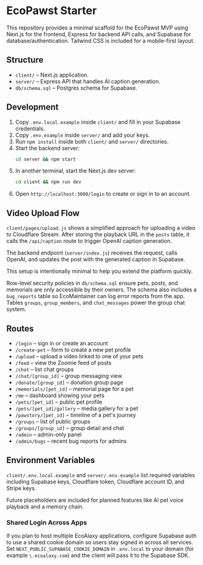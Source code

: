 # EcoPawst Starter

This repository provides a minimal scaffold for the EcoPawst MVP using Next.js for the frontend, Express for backend API calls, and Supabase for database/authentication. Tailwind CSS is included for a mobile-first layout.

## Structure

- `client/` – Next.js application.
- `server/` – Express API that handles AI caption generation.
- `db/schema.sql` – Postgres schema for Supabase.

## Development

1. Copy `.env.local.example` inside `client/` and fill in your Supabase credentials.
2. Copy `.env.example` inside `server/` and add your keys.
3. Run `npm install` inside both `client/` and `server/` directories.
4. Start the backend server:
   ```bash
   cd server && npm start
   ```
5. In another terminal, start the Next.js dev server:
   ```bash
   cd client && npm run dev
   ```
6. Open `http://localhost:3000/login` to create or sign in to an account.

## Video Upload Flow

`client/pages/upload.js` shows a simplified approach for uploading a video to Cloudflare Stream. After storing the playback URL in the `posts` table, it calls the `/api/caption` route to trigger OpenAI caption generation.

The backend endpoint (`server/index.js`) receives the request, calls OpenAI, and updates the post with the generated caption in Supabase.

This setup is intentionally minimal to help you extend the platform quickly.

Row-level security policies in `db/schema.sql` ensure pets, posts, and memorials are only accessible by their owners.
The schema also includes a `bug_reports` table so EcoMaintainer can log error reports from the app.
Tables `groups`, `group_members`, and `chat_messages` power the group chat system.

## Routes

- `/login` – sign in or create an account
- `/create-pet` – form to create a new pet profile
- `/upload` – upload a video linked to one of your pets
- `/feed` – view the Zoomie feed of posts
- `/chat` – list chat groups
- `/chat/[group_id]` – group messaging view
- `/donate/[group_id]` – donation group page
- `/memorials/[pet_id]` – memorial page for a pet
- `/me` – dashboard showing your pets
- `/pets/[pet_id]` – public pet profile
- `/pets/[pet_id]/gallery` – media gallery for a pet
- `/pawstory/[pet_id]` – timeline of a pet's journey
- `/groups` – list of public groups
- `/groups/[group_id]` – group detail and chat
- `/admin` – admin-only panel
- `/admin/bugs` – recent bug reports for admins

## Environment Variables

`client/.env.local.example` and `server/.env.example` list required variables including Supabase keys, Cloudflare token, Cloudflare account ID, and Stripe keys.

Future placeholders are included for planned features like AI pet voice playback and a memory chain.

### Shared Login Across Apps
If you plan to host multiple EcoAlaxy applications, configure Supabase auth to
use a shared cookie domain so users stay signed in across all services. Set
`NEXT_PUBLIC_SUPABASE_COOKIE_DOMAIN` in `.env.local` to your domain (for example
`\.ecoalaxy.com`) and the client will pass it to the Supabase SDK.
